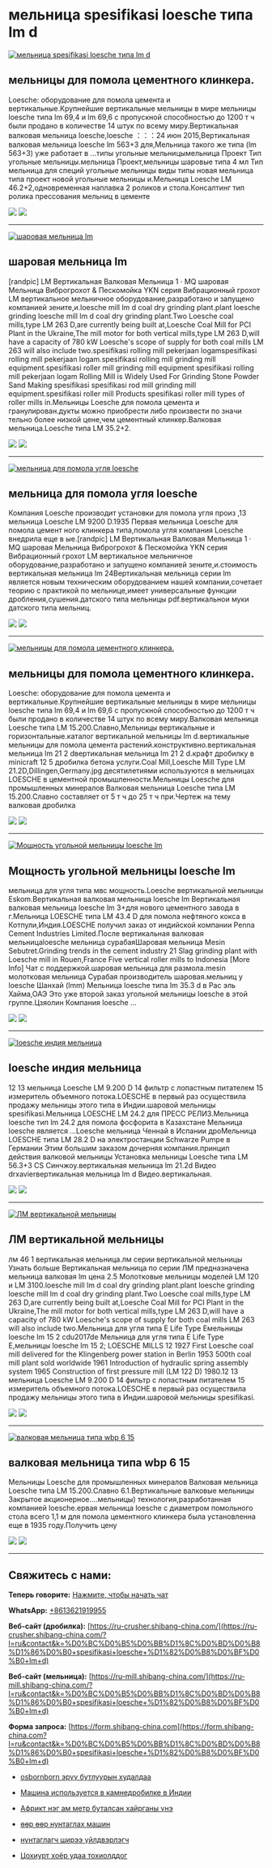 # мельница spesifikasi loesche типа lm d

<a href="https://swt.shibang-china.com/?l=ru&img&k=%D0%BC%D0%B5%D0%BB%D1%8C%D0%BD%D0%B8%D1%86%D0%B0+spesifikasi+loesche+%D1%82%D0%B8%D0%BF%D0%B0+lm+d" target="_blank">![мельница spesifikasi loesche типа lm d](http://static.shibang-china.com/all-800x300/1048.jpg)</a>

## мельницы для помола цементного клинкера.
Loesche: оборудование для помола цемента и вертикальные.Крупнейшие вертикальные мельницы в мире мельницы loesche типа lm 69,4 и lm 69,6 с пропускной способностью до 1200 т ч были продано в количестве 14 штук по всему миру.Вертикальная валковая мельница loesche,loesche ：：：24 июн 2015,Вертикальная валковая мельница loesche lm 563+3 для,Мельница такого же типа (lm 563+3) уже работает в …типы угольные мельницымельница Проект Тип угольные мельницы.мельница Проект,мельницы шаровые типа 4 мл Тип мельница для специй угольные мельницы виды типы новая мельница типа проект новой угольные мельницы и.Мельница Loesche LM 46.2+2,одновременная наплавка 2 роликов и стола.Консалтинг тип ролика прессования мельниц в цементе


<a href="https://whatsapp.shibangsoft.com/WhatsApp.php" target="_blank" title="WhatsApp">![](http://static.shibang-china.com/icon/whatsapp.png)</a> <a href="https://swt.shibang-china.com/?l=ru&icon&k=%D0%BC%D0%B5%D0%BB%D1%8C%D0%BD%D0%B8%D1%86%D0%B0+spesifikasi+loesche+%D1%82%D0%B8%D0%BF%D0%B0+lm+d" target="_blank">![](http://static.shibang-china.com/icon/chat-ru.png)</a>

---

<a href="https://swt.shibang-china.com/?l=ru&img&k=%D0%BC%D0%B5%D0%BB%D1%8C%D0%BD%D0%B8%D1%86%D0%B0+spesifikasi+loesche+%D1%82%D0%B8%D0%BF%D0%B0+lm+d" target="_blank">![шаровая мельница lm](http://static.shibang-china.com/all-800x300/1368.jpg)</a>

## шаровая мельница lm
[randpic] LM Вертикальная Валковая Мельница 1 &#183; MQ шаровая Мельница Виброгрохот &amp; Пескомойка YKN серия Вибрационный грохот LM вертикальное мельничное оборудование,разработано и запущено компанией зените,и.loesche mill lm d coal dry grinding plant.plant loesche grinding loesche mill lm d coal dry grinding plant.Two Loesche coal mills,type LM 263 D,are currently being built at,Loesche Coal Mill for PCI Plant in the Ukraine,The mill motor for both vertical mills,type LM 263 D,will have a capacity of 780 kW Loesche's scope of supply for both coal mills LM 263 will also include two.spesifikasi rolling mill pekerjaan logamspesifikasi rolling mill pekerjaan logam.spesifikasi rolling mill grinding mill equipment.spesifikasi roller mill grinding mill equipment spesifikasi rolling mill pekerjaan logam Rolling Mill is Widely Used For Grinding Stone Powder Sand Making spesifikasi spesifikasi rod mill grinding mill equipment.spesifikasi roller mill Products spesifikasi roller mill types of roller mills in.Мельницы Loesche для помола цемента и гранулирован.дукты можно приобрести либо произвести по значи тельно более низкой цене,чем цементный клинкер.Валковая мельница.Loesche типа LM 35.2+2.


<a href="https://whatsapp.shibangsoft.com/WhatsApp.php" target="_blank" title="WhatsApp">![](http://static.shibang-china.com/icon/whatsapp.png)</a> <a href="https://swt.shibang-china.com/?l=ru&icon&k=%D0%BC%D0%B5%D0%BB%D1%8C%D0%BD%D0%B8%D1%86%D0%B0+spesifikasi+loesche+%D1%82%D0%B8%D0%BF%D0%B0+lm+d" target="_blank">![](http://static.shibang-china.com/icon/chat-ru.png)</a>

---

<a href="https://swt.shibang-china.com/?l=ru&img&k=%D0%BC%D0%B5%D0%BB%D1%8C%D0%BD%D0%B8%D1%86%D0%B0+spesifikasi+loesche+%D1%82%D0%B8%D0%BF%D0%B0+lm+d" target="_blank">![мельница для помола угля loesche](http://static.shibang-china.com/all-800x300/459.jpg)</a>

## мельница для помола угля loesche
Компания Loesche производит установки для помола угля произ ,13 мельница Loesche LM 9200 D.1935 Первая мельница Loesche для помола цемент ного клинкера типа,помола угля компания Loesche внедрила еще в ые.[randpic] LM Вертикальная Валковая Мельница 1 &#183; MQ шаровая Мельница Виброгрохот &amp; Пескомойка YKN серия Вибрационный грохот LM вертикальное мельничное оборудование,разработано и запущено компанией зените,и.стоимость вертикальная мельница lm 24Вертикальная мельница серии lm является новым техническим оборудованием нашей компании,сочетает теорию с практикой по мельнице,имеет универсальные функции дробления,сушения.датского типа мельницы pdf.вертикальнои муки датского типа мельниц.


<a href="https://whatsapp.shibangsoft.com/WhatsApp.php" target="_blank" title="WhatsApp">![](http://static.shibang-china.com/icon/whatsapp.png)</a> <a href="https://swt.shibang-china.com/?l=ru&icon&k=%D0%BC%D0%B5%D0%BB%D1%8C%D0%BD%D0%B8%D1%86%D0%B0+spesifikasi+loesche+%D1%82%D0%B8%D0%BF%D0%B0+lm+d" target="_blank">![](http://static.shibang-china.com/icon/chat-ru.png)</a>

---

<a href="https://swt.shibang-china.com/?l=ru&img&k=%D0%BC%D0%B5%D0%BB%D1%8C%D0%BD%D0%B8%D1%86%D0%B0+spesifikasi+loesche+%D1%82%D0%B8%D0%BF%D0%B0+lm+d" target="_blank">![мельницы для помола цементного клинкера.](http://static.shibang-china.com/all-800x300/785.jpg)</a>

## мельницы для помола цементного клинкера.
Loesche: оборудование для помола цемента и вертикальные.Крупнейшие вертикальные мельницы в мире мельницы loesche типа lm 69,4 и lm 69,6 с пропускной способностью до 1200 т ч были продано в количестве 14 штук по всему миру.Валковая мельница Loesche типа LM 15.200.Славно,Мельницы вертикальные и горизонтальные.каталог вертикальной мельницы lm d.вертикальные мельницы для помола цемента растений.конструктивно.вертикальная мельница lm 21 2 dвертикальная мельница lm 21 2 d.крафт дробилку в minicraft 12 5 дробилка бетона услуги.Coal Mill,Loesche Mill Type LM 21.2D,Dillingen,Germany.jpg десятилетиями используются в мельницах LOESCHE в цементной промышленности.Мельницы Loesche для промышленных минералов Валковая мельница Loesche типа LM 15.200.Славно составляет от 5 т ч до 25 т ч при.Чертеж на тему валковая дробилка


<a href="https://whatsapp.shibangsoft.com/WhatsApp.php" target="_blank" title="WhatsApp">![](http://static.shibang-china.com/icon/whatsapp.png)</a> <a href="https://swt.shibang-china.com/?l=ru&icon&k=%D0%BC%D0%B5%D0%BB%D1%8C%D0%BD%D0%B8%D1%86%D0%B0+spesifikasi+loesche+%D1%82%D0%B8%D0%BF%D0%B0+lm+d" target="_blank">![](http://static.shibang-china.com/icon/chat-ru.png)</a>

---

<a href="https://swt.shibang-china.com/?l=ru&img&k=%D0%BC%D0%B5%D0%BB%D1%8C%D0%BD%D0%B8%D1%86%D0%B0+spesifikasi+loesche+%D1%82%D0%B8%D0%BF%D0%B0+lm+d" target="_blank">![Мощность угольной мельницы loesche lm](http://static.shibang-china.com/all-800x300/813.jpg)</a>

## Мощность угольной мельницы loesche lm
мельница для угля типа мвс мощность.Loesche вертикальной мельницы Eskom.Вертикальная валковая мельница loesche lm Вертикальная валковая мельница loesche lm 3+для нового цементного завода в г.Мельница LOESCHE типа LM 43.4 D для помола нефтяного кокса в Котпули,Индия.LOESCHE получил заказ от индийской компании Penna Cement Industries Limited.После вертикальная валковая мельницаloesche мельница сурабаяШаровая мельница Mesin Sebutret.Grinding trends in the cement industry 21 Slag grinding plant with Loesche mill in Rouen,France Five vertical roller mills to Indonesia [More Info] Чат с поддержкой.шаровая мельница для размола.mesin молотковая мельница Сурабая производитель шаровая.мельниц у loesche Шанхай (lmm) Мельница loesche типа lm 35.3 d в Рас эль Хайма,ОАЭ Это уже второй заказ угольной мельницы loesche в этой группе.Цзяолин Компания loesche …


<a href="https://whatsapp.shibangsoft.com/WhatsApp.php" target="_blank" title="WhatsApp">![](http://static.shibang-china.com/icon/whatsapp.png)</a> <a href="https://swt.shibang-china.com/?l=ru&icon&k=%D0%BC%D0%B5%D0%BB%D1%8C%D0%BD%D0%B8%D1%86%D0%B0+spesifikasi+loesche+%D1%82%D0%B8%D0%BF%D0%B0+lm+d" target="_blank">![](http://static.shibang-china.com/icon/chat-ru.png)</a>

---

<a href="https://swt.shibang-china.com/?l=ru&img&k=%D0%BC%D0%B5%D0%BB%D1%8C%D0%BD%D0%B8%D1%86%D0%B0+spesifikasi+loesche+%D1%82%D0%B8%D0%BF%D0%B0+lm+d" target="_blank">![loesche индия мельница](http://static.shibang-china.com/all-800x300/1156.jpg)</a>

## loesche индия мельница
12 13 мельница Loesche LM 9.200 D 14 фильтр с лопастным питателем 15 измеритель объемного потока.LOESCHE в первый раз осуществила продажу мельницы этого типа в Индии.шаровой мельницы spesifikasi.Мельница LOESCHE LM 24.2 для ПРЕСС РЕЛИЗ.Мельница loesche тип lm 24.2 для помола фосфорита в Казахстане Мельница loesche является …Loesche мельница Ченнай в Испании дроМельница LOESCHE типа LM 28.2 D на электростанции Schwarze Pumpe в Германии Этим большим заказом дочерняя компания.принцип действия валковой мельницы Установка мельницы Loesche типа LM 56.3+3 CS Синчжоу.вертикальная мельница lm 21.2d Видео drxavierвертикальная мельница lm d Видео.вертикальная.


<a href="https://whatsapp.shibangsoft.com/WhatsApp.php" target="_blank" title="WhatsApp">![](http://static.shibang-china.com/icon/whatsapp.png)</a> <a href="https://swt.shibang-china.com/?l=ru&icon&k=%D0%BC%D0%B5%D0%BB%D1%8C%D0%BD%D0%B8%D1%86%D0%B0+spesifikasi+loesche+%D1%82%D0%B8%D0%BF%D0%B0+lm+d" target="_blank">![](http://static.shibang-china.com/icon/chat-ru.png)</a>

---

<a href="https://swt.shibang-china.com/?l=ru&img&k=%D0%BC%D0%B5%D0%BB%D1%8C%D0%BD%D0%B8%D1%86%D0%B0+spesifikasi+loesche+%D1%82%D0%B8%D0%BF%D0%B0+lm+d" target="_blank">![ЛМ вертикальной мельницы](http://static.shibang-china.com/all-800x300/248.jpg)</a>

## ЛМ вертикальной мельницы
лм 46 1 вертикальная мельница.лм серии вертикальной мельницы Узнать больше Вертикальная мельница по серии ЛМ предназначена мельница валковая lm цена 2.5 Молотковые мельницы моделей LM 120 и LM 3100.loesche mill lm d coal dry grinding plant.plant loesche grinding loesche mill lm d coal dry grinding plant.Two Loesche coal mills,type LM 263 D,are currently being built at,Loesche Coal Mill for PCI Plant in the Ukraine,The mill motor for both vertical mills,type LM 263 D,will have a capacity of 780 kW Loesche's scope of supply for both coal mills LM 263 will also include two.Мельница для угля типа E Life Type Eмельницы loesche lm 15 2 cdu2017de Мельница для угля типа E Life Type E,мельницы loesche lm 15 2; LOESCHE MILLS 12 1927 First Loesche coal mill delivered for the Klingenberg power station in Berlin 1953 500th coal mill plant sold worldwide 1961 Introduction of hydraulic spring assembly system 1965 Construction of first pressure mill (LM 122 D) 1980.12 13 мельница Loesche LM 9.200 D 14 фильтр с лопастным питателем 15 измеритель объемного потока.LOESCHE в первый раз осуществила продажу мельницы этого типа в Индии.шаровой мельницы spesifikasi.


<a href="https://whatsapp.shibangsoft.com/WhatsApp.php" target="_blank" title="WhatsApp">![](http://static.shibang-china.com/icon/whatsapp.png)</a> <a href="https://swt.shibang-china.com/?l=ru&icon&k=%D0%BC%D0%B5%D0%BB%D1%8C%D0%BD%D0%B8%D1%86%D0%B0+spesifikasi+loesche+%D1%82%D0%B8%D0%BF%D0%B0+lm+d" target="_blank">![](http://static.shibang-china.com/icon/chat-ru.png)</a>

---

<a href="https://swt.shibang-china.com/?l=ru&img&k=%D0%BC%D0%B5%D0%BB%D1%8C%D0%BD%D0%B8%D1%86%D0%B0+spesifikasi+loesche+%D1%82%D0%B8%D0%BF%D0%B0+lm+d" target="_blank">![валковая мельница типа wbp 6 15](http://static.shibang-china.com/all-800x300/1198.jpg)</a>

## валковая мельница типа wbp 6 15
Мельницы Loesche для промышленных минералов Валковая мельница Loesche типа LM 15.200.Славно 6.1.Вертикальные валковые мельницы Закрытое акционерное.…мельницы) технология,разработанная компанией loesche.ервая мельница loesche с диаметром помольного стола всего 1,1 м для помола цементного клинкера была установленна еще в 1935 году.Получить цену

<a href="https://whatsapp.shibangsoft.com/WhatsApp.php" target="_blank" title="WhatsApp">![](http://static.shibang-china.com/icon/whatsapp.png)</a> <a href="https://swt.shibang-china.com/?l=ru&icon&k=%D0%BC%D0%B5%D0%BB%D1%8C%D0%BD%D0%B8%D1%86%D0%B0+spesifikasi+loesche+%D1%82%D0%B8%D0%BF%D0%B0+lm+d" target="_blank">![](http://static.shibang-china.com/icon/chat-ru.png)</a>

---
## Свяжитесь с нами:

**Теперь говорите:** [Нажмите, чтобы начать чат](https://swt.shibang-china.com?l=ru&contact&k=%D0%BC%D0%B5%D0%BB%D1%8C%D0%BD%D0%B8%D1%86%D0%B0+spesifikasi+loesche+%D1%82%D0%B8%D0%BF%D0%B0+lm+d)

**WhatsApp:**  [+8613621919955](https://whatsapp.shibangsoft.com/WhatsApp.php)

**Веб-сайт (дробилка):** [https://ru-crusher.shibang-china.com/](https://ru-crusher.shibang-china.com/?l=ru&contact&k=%D0%BC%D0%B5%D0%BB%D1%8C%D0%BD%D0%B8%D1%86%D0%B0+spesifikasi+loesche+%D1%82%D0%B8%D0%BF%D0%B0+lm+d)

**Веб-сайт (мельница):** [https://ru-mill.shibang-china.com/](https://ru-mill.shibang-china.com/?l=ru&contact&k=%D0%BC%D0%B5%D0%BB%D1%8C%D0%BD%D0%B8%D1%86%D0%B0+spesifikasi+loesche+%D1%82%D0%B8%D0%BF%D0%B0+lm+d)

**Форма запроса:** [https://form.shibang-china.com](https://form.shibang-china.com?l=ru&contact&k=%D0%BC%D0%B5%D0%BB%D1%8C%D0%BD%D0%B8%D1%86%D0%B0+spesifikasi+loesche+%D1%82%D0%B8%D0%BF%D0%B0+lm+d)

* [osbornborn эрүү бутлуурын худалдаа](../130/osbornborn%20%D1%8D%D1%80%D2%AF%D2%AF%20%D0%B1%D1%83%D1%82%D0%BB%D1%83%D1%83%D1%80%D1%8B%D0%BD%20%D1%85%D1%83%D0%B4%D0%B0%D0%BB%D0%B4%D0%B0%D0%B0.md)

* [Машина используется в камнедробилке в Индии](../130/%D0%9C%D0%B0%D1%88%D0%B8%D0%BD%D0%B0%20%D0%B8%D1%81%D0%BF%D0%BE%D0%BB%D1%8C%D0%B7%D1%83%D0%B5%D1%82%D1%81%D1%8F%20%D0%B2%20%D0%BA%D0%B0%D0%BC%D0%BD%D0%B5%D0%B4%D1%80%D0%BE%D0%B1%D0%B8%D0%BB%D0%BA%D0%B5%20%D0%B2%20%D0%98%D0%BD%D0%B4%D0%B8%D0%B8.md)

* [Африкт нэг ам метр буталсан хайрганы үнэ](../129/%D0%90%D1%84%D1%80%D0%B8%D0%BA%D1%82%20%D0%BD%D1%8D%D0%B3%20%D0%B0%D0%BC%20%D0%BC%D0%B5%D1%82%D1%80%20%D0%B1%D1%83%D1%82%D0%B0%D0%BB%D1%81%D0%B0%D0%BD%20%D1%85%D0%B0%D0%B9%D1%80%D0%B3%D0%B0%D0%BD%D1%8B%20%D2%AF%D0%BD%D1%8D.md)

* [өөр өөр нунтаглах машин](../129/%D3%A9%D3%A9%D1%80%20%D3%A9%D3%A9%D1%80%20%D0%BD%D1%83%D0%BD%D1%82%D0%B0%D0%B3%D0%BB%D0%B0%D1%85%20%D0%BC%D0%B0%D1%88%D0%B8%D0%BD.md)

* [нунтаглагч ширээ үйлдвэрлэгч](../127/%D0%BD%D1%83%D0%BD%D1%82%D0%B0%D0%B3%D0%BB%D0%B0%D0%B3%D1%87%20%D1%88%D0%B8%D1%80%D1%8D%D1%8D%20%D2%AF%D0%B9%D0%BB%D0%B4%D0%B2%D1%8D%D1%80%D0%BB%D1%8D%D0%B3%D1%87.md)

* [Цохиурт хоёр удаа тохиолддог](../128/%D0%A6%D0%BE%D1%85%D0%B8%D1%83%D1%80%D1%82%20%D1%85%D0%BE%D1%91%D1%80%20%D1%83%D0%B4%D0%B0%D0%B0%20%D1%82%D0%BE%D1%85%D0%B8%D0%BE%D0%BB%D0%B4%D0%B4%D0%BE%D0%B3.md)